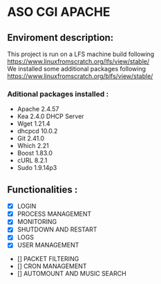 # ASO CGI APACHE
## Enviroment description:
This project is run on a LFS machine build following https://www.linuxfromscratch.org/lfs/view/stable/ <br />
We installed some additional packages following https://www.linuxfromscratch.org/blfs/view/stable/ <br />
### Aditional packages installed :
  - Apache 2.4.57
  - Kea 2.4.0 DHCP Server
  - Wget 1.21.4
  - dhcpcd 10.0.2
  - Git 2.41.0
  - Which 2.21
  - Boost 1.83.0
  - cURL 8.2.1
  - Sudo  1.9.14p3

## Functionalities :
 - [X] LOGIN
 - [X] PROCESS MANAGEMENT
 - [X] MONITORING
 - [X] SHUTDOWN AND RESTART
 - [X] LOGS
 - [X] USER MANAGEMENT
 - [] PACKET FILTERING
 - [] CRON MANAGEMENT
 - [] AUTOMOUNT AND MUSIC SEARCH
